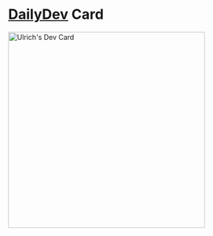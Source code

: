 # [DailyDev](https://dly.to/dQ64tRQX8H8) Card
<a href="https://app.daily.dev/g_r_e_y_m_a_n"><img src="https://api.daily.dev/devcards/e928bc80bee746ea8cb28c4d30fc1f7f.png?r=ewz" width="400" alt="Ulrich's Dev Card"/></a>

<!--
**g-r-e-y-m-a-n/g-r-e-y-m-a-n** is a ✨ _special_ ✨ repository because its `README.md` (this file) appears on your GitHub profile.

Here are some ideas to get you started:

- 🔭 I’m currently working on ...
- 🌱 I’m currently learning ...
- 👯 I’m looking to collaborate on ...
- 🤔 I’m looking for help with ...
- 💬 Ask me about ...
- 📫 How to reach me: ...
- 😄 Pronouns: ...
- ⚡ Fun fact: ...
-->
